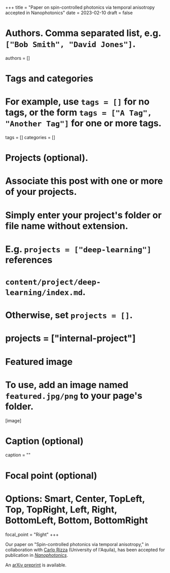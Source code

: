 +++
title = "Paper on spin-controlled photonics via temporal anisotropy accepted in Nanophotonics"
date = 2023-02-10
draft = false

# Authors. Comma separated list, e.g. `["Bob Smith", "David Jones"]`.
authors = []

# Tags and categories
# For example, use `tags = []` for no tags, or the form `tags = ["A Tag", "Another Tag"]` for one or more tags.
tags = []
categories = []

# Projects (optional).
#   Associate this post with one or more of your projects.
#   Simply enter your project's folder or file name without extension.
#   E.g. `projects = ["deep-learning"]` references
#   `content/project/deep-learning/index.md`.
#   Otherwise, set `projects = []`.
# projects = ["internal-project"]

# Featured image
# To use, add an image named `featured.jpg/png` to your page's folder.
[image]
  # Caption (optional)
  caption = ""

  # Focal point (optional)
  # Options: Smart, Center, TopLeft, Top, TopRight, Left, Right, BottomLeft, Bottom, BottomRight
  focal_point = "Right"
+++

Our paper on "Spin-controlled photonics via temporal anisotropy,"
in collaboration with [Carlo Rizza](https://scholar.google.it/citations?user=kmPd1kYAAAAJ&hl=it) (University of l'Aquila),
has been accepted for publication in [*Nanophotonics*](https://www.degruyter.com/view/journals/nanoph/nanoph-overview.xml).

An [arXiv preprint](https://arxiv.org/abs/2302.05153) is available.


